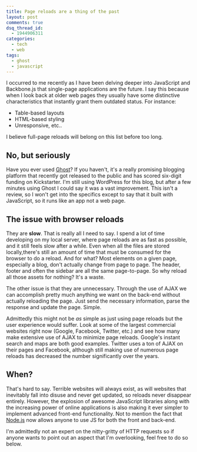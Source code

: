 ```yaml
---
title: Page reloads are a thing of the past
layout: post
comments: true
dsq_thread_id:
  - 1944906311
categories:
  - tech
  - web
tags:
  - ghost
  - javascript
---
```


I occurred to me recently as I have been delving deeper into JavaScript and Backbone.js that single-page applications are the future. I say this because when I look back at older web pages they usually have some distinctive characteristics that instantly grant them outdated status. For instance:

* Table-based layouts
* HTML-based styling
* Unresponsive, etc..

I believe full-page reloads will belong on this list before too long.

## No, but seriously

Have you ever used [Ghost][1]? If you haven't, it's a really promising blogging platform that recently got released to the public and has scored six-digit funding on Kickstarter. I'm still using WordPress for this blog, but after a few minutes using Ghost I could say it was a vast improvement. This isn't a review, so I won't get into the specifics except to say that it built with JavaScript, so it runs like an app not a web page.

<!--more-->

## The issue with browser reloads

They are **slow**. That is really all I need to say. I spend a lot of time developing on my local server, where page reloads are as fast as possible, and it still feels slow after a while. Even when all the files are stored locally,there's still an amount of time that must be consumed for the browser to do a reload. And for what? Most elements on a given page, especially a blog, don't actually change from page to page. The header, footer and often the sidebar are all the same page-to-page. So why reload all those assets for nothing? It's a waste.

The other issue is that they are unnecessary. Through the use of AJAX we can accomplish pretty much anything we want on the back-end without actually reloading the page. Just send the necessary information, parse the response and update the page. Simple.

Admittedly this might not be *as* simple as just using page reloads but the user experience would suffer. Look at some of the largest commercial websites right now (Google, Facebook, Twitter, etc.) and see how many make extensive use of AJAX to minimize page reloads. Google's instant search and maps are both good examples. Twitter uses a ton of AJAX on their pages and Facebook, although still making use of numerous page reloads has decreased the number significantly over the years.

## When?

That's hard to say. Terrible websites will always exist, as will websites that inevitably fall into disuse and never get updated, so reloads never disappear entirely. However, the explosion of awesome JavaScript libraries along with the increasing power of online applications is also making it ever simpler to implement advanced front-end functionality. Not to mention the fact that [Node.js][2] now allows anyone to use JS for both the front and back-end.

I'm admittedly not an expert on the nitty-gritty of HTTP requests so if anyone wants to point out an aspect that I'm overlooking, feel free to do so below.

[1]: https://ghost.org/
[2]: http://nodejs.org/

